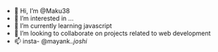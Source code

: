 - 👋 Hi, I’m @Maku38
- 👀 I’m interested in ...
- 🌱 I’m currently learning javascript
- 💞️ I’m looking to collaborate on projects related to web development
- 📫 insta- @mayank._.joshi_

<!---
Maku38/Maku38 is a ✨ special ✨ repository because its `README.md` (this file) appears on your GitHub profile.
You can click the Preview link to take a look at your changes.
--->
